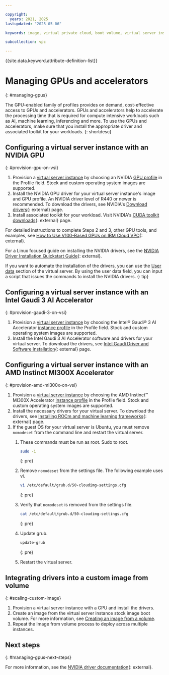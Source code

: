 ```yaml
---

copyright:
  years: 2021, 2025
lastupdated: "2025-05-06"

keywords: image, virtual private cloud, boot volume, virtual server instance, instance, gpu, graphics processing unit, set up gpu

subcollection: vpc

---
```


{{site.data.keyword.attribute-definition-list}}

# Managing GPUs and accelerators
{: #managing-gpus}

The GPU-enabled family of profiles provides on demand, cost-effective access to GPUs and accelerators. GPUs and accelerators help to accelerate the processing time that is required for compute intensive workloads such as AI, machine learning, inferencing and more. To use the GPUs and accelerators, make sure that you install the appropriate driver and associated toolkit for your workloads.
{: shortdesc}


## Configuring a virtual server instance with an NVIDIA GPU
{: #provision-gpu-on-vsi}

1. Provision a [virtual server instance](/docs/vpc?topic=vpc-creating-virtual-servers) by choosing an NVIDIA [GPU profile](/docs/vpc?topic=vpc-profiles&interface=ui#gpu) in the Profile field. Stock and custom operating system images are supported.
2. Install the NVIDIA GPU driver for your virtual server instance's image and GPU profile. An NVIDIA driver level of R440 or newer is recommended. To download the drivers, see NVIDIA's [Download drivers](https://www.nvidia.com/en-us/drivers/){: external} page.
3. Install associated toolkit for your workload. Visit NVIDIA's [CUDA toolkit downloads](https://developer.nvidia.com/cuda-downloads){: external} page.

For detailed instructions to complete Steps 2 and 3, other GPU tools, and examples, see [How to Use V100-Based GPUs on IBM Cloud VPC](https://www.ibm.com/products/tutorials/how-to-use-v100-based-gpus-on-ibm-cloud-vpc){: external}.

For a Linux focused guide on installing the NVIDIA drivers, see the [NVIDIA Driver Installation Quickstart Guide](https://docs.nvidia.com/cuda/cuda-installation-guide-linux/){: external}.

If you want to automate the installation of the drivers, you can use the [User data](/docs/vpc?topic=vpc-user-data) section of the virtual server. By using the user data field, you can input a script that issues the commands to install the NVIDIA drivers.
{: tip}

## Configuring a virtual server instance with an Intel Gaudi 3 AI Accelerator
{: #provision-gaudi-3-on-vsi}

1. Provision a [virtual server instance](/docs/vpc?topic=vpc-creating-virtual-servers) by choosing the Intel® Gaudi® 3 AI Accelerator [instance profile](/docs/vpc?topic=vpc-accelerated-profile-family&interface=ui#gaudi-3-vsi-profiles) in the Profile field. Stock and custom operating system images are supported.
2. Install the Intel Gaudi 3 AI Accelerator software and drivers for your virtual server. To download the drivers, see [Intel Gaudi Driver and Software Installation](https://docs.habana.ai/en/latest/Installation_Guide/Driver_Installation.html){: external} page.

## Configuring a virtual server instance with an AMD Instinct MI300X Accelerator
{: #provision-amd-mi300x-on-vsi}

1. Provision a [virtual server instance](/docs/vpc?topic=vpc-creating-virtual-servers) by choosing the AMD Instinct™ MI300X Accelerator [instance profile](/docs/vpc?topic=vpc-accelerated-profile-family) in the Profile field. Stock and custom operating system images are supported.
2. Install the necessary drivers for your virtual server. To download the drivers, see [Installing ROCm and machine learning frameworks](https://rocm.docs.amd.com/en/latest/how-to/rocm-for-ai/inference/install.html){: external} page.
3. If the guest OS for your virtual server is Ubuntu, you must remove `nomodeset` from the command line and restart the virtual server.
    1. These commands must be run as root. Sudo to root.
       ```sh
       sudo -i  
       ```
       {: pre}
       
    2. Remove `nomodeset` from the settings file. The following example uses vi.
       ```sh
       vi /etc/default/grub.d/50-cloudimg-settings.cfg
       ```
       {: pre}
       
    3. Verify that `nomodeset` is removed from the settings file.
       ```sh
       cat /etc/default/grub.d/50-cloudimg-settings.cfg
       ```
       {: pre}
       
    4. Update grub.
       ```sh
       update-grub
       ```
       {: pre}
       
    5. Restart the virtual server.


## Integrating drivers into a custom image from volume
{: #scaling-custom-image}

1. Provision a virtual server instance with a GPU and install the drivers.
2. Create an image from the virtual server instance stock image boot volume. For more information, see [Creating an image from a volume](/docs/vpc?topic=vpc-create-ifv&interface=ui).
3. Repeat the Image from volume process to deploy across multiple instances.

## Next steps
{: #managing-gpus-next-steps}

For more information, see the [NVIDIA driver documentation](https://docs.nvidia.com/datacenter/tesla/index.html){: external}.
